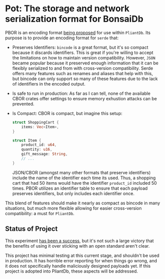 # Pot: The storage and network serialization format for BonsaiDb

PBOR is an encoding format [being proposed](https://community.khonsulabs.com/t/towards-stabilization-serialization-format-s-for-pliantdb/71) for use within `PliantDb`. Its purpose is to provide an encoding format for `serde` that:

* Preserves Identifiers: `bincode` is a great format, but it's so compact because it discards identifiers. This is great if you're willing to accept the limitations on how to maintain version compatibility. However, `JSON` became popular because it preserved enough information that it can be flexibly serialized to and from with cross-version compatibility. Serde offers many features such as renames and aliases that help with this, but bincode can only support so many of these features due to the lack of identifiers in the encoded output.
* Is safe to run in production: As far as I can tell, none of the available CBOR crates offer settings to ensure memory exhustion attacks can be prevented.
* Is Compact: CBOR is compact, but imagine this setup:

  ```rust
  struct ShoppingCart {
      items: Vec<Item>,
  }

  struct Item {
      product_id: u64,
      quantity: u16,
      gift_message: String,
      // ...
  }
  ```

  JSON/CBOR (amongst many other formats that preserve identifiers) include the name of the identifier each time its used. Thus, a shopping cart that had 50 items would have the identifier `product_id` included 50 times. PBOR utilizes an identifier table to ensure that each payload preserves identifiers, but only includes each identifier once.

This blend of features should make it nearly as compact as bincode in many situations, but much more flexible allowing for easier cross-version compatibility: a must for `PliantDb`.

## Status of Project

This experiment [has been a success](https://community.khonsulabs.com/t/towards-stabilization-serialization-format-s-for-pliantdb/71#how-did-the-experiment-go-5), but it's not such a large victory that the benefits of using it over sticking with an open standard aren't clear.

This project has minimal testing at this current stage, and shouldn't be used in
production. It has horrible error reporting for when things go wrong, and it
does not specifically handle maliciously designed payloads yet. If this project is adopted into PliantDb, these aspects will be addressed.
